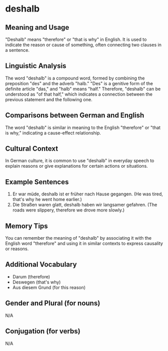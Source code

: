 # deshalb
## Meaning and Usage
"Deshalb" means "therefore" or "that is why" in English. It is used to indicate the reason or cause of something, often connecting two clauses in a sentence.

## Linguistic Analysis
The word "deshalb" is a compound word, formed by combining the preposition "des" and the adverb "halb." "Des" is a genitive form of the definite article "das," and "halb" means "half." Therefore, "deshalb" can be understood as "of that half," which indicates a connection between the previous statement and the following one.

## Comparisons between German and English
The word "deshalb" is similar in meaning to the English "therefore" or "that is why," indicating a cause-effect relationship.

## Cultural Context
In German culture, it is common to use "deshalb" in everyday speech to explain reasons or give explanations for certain actions or situations.

## Example Sentences
1. Er war müde, deshalb ist er früher nach Hause gegangen. (He was tired, that's why he went home earlier.)
2. Die Straßen waren glatt, deshalb haben wir langsamer gefahren. (The roads were slippery, therefore we drove more slowly.)

## Memory Tips
You can remember the meaning of "deshalb" by associating it with the English word "therefore" and using it in similar contexts to express causality or reasons.

## Additional Vocabulary
- Darum (therefore)
- Deswegen (that's why)
- Aus diesem Grund (for this reason)

## Gender and Plural (for nouns)
N/A

## Conjugation (for verbs)
N/A